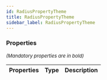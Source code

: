 ```yaml
---
id: RadiusPropertyTheme
title: RadiusPropertyTheme
sidebar_label: RadiusPropertyTheme
---
```




### Properties

<font size="2"><i>(Mandatory properties are in bold)</i></font>

| Properties | Type | Description |
| --------- | ---- | ----------- |

